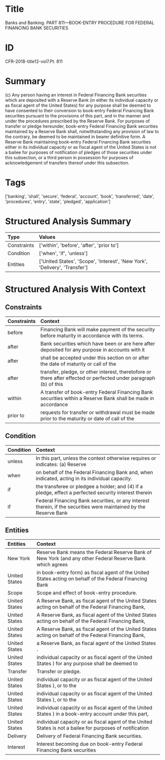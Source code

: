 # Title

 Banks and Banking. PART 811—BOOK-ENTRY PROCEDURE FOR FEDERAL FINANCING BANK SECURITIES


# ID

 CFR-2018-title12-vol7.Pt. 811


# Summary

(c) Any person having an interest in Federal Financing Bank securities which are deposited with a Reserve Bank (in either its individual capacity or as fiscal agent of the United States) for any purpose shall be deemed to have consented to their conversion to book-entry Federal Financing Bank securities pursuant to the provisions of this part, and in the manner and under the procedures prescribed by the Reserve Bank.
For purposes of transfer or pledge hereunder, book-entry Federal Financing Bank securities maintained by a Reserve Bank shall, notwithstanding any provision of law to the contrary, be deemed to be maintained in bearer definitive form.
A Reserve Bank maintaining book-entry Federal Financing Bank securities either in its individual capacity or as fiscal agent of the United States is not a bailee for purposes of notification of pledges of those securities under this subsection, or a third person in possession for purposes of acknowledgement of transfers thereof under this subsection.


# Tags

['banking', 'shall', 'secure', 'federal', 'account', 'book', 'transferred', 'date', 'procedures', 'entry', 'state', 'pledged', 'application']


# Structured Analysis Summary

| Type        | Values                                                                     |
|:------------|:---------------------------------------------------------------------------|
| Constraints | ['within', 'before', 'after', 'prior to']                                  |
| Condition   | ['when', 'if', 'unless']                                                   |
| Entities    | ['United States', 'Scope', 'Interest', 'New York', 'Delivery', 'Transfer'] |


# Structured Analysis With Context

 


## Constraints

| Constraints   | Context                                                                                                           |
|:--------------|:------------------------------------------------------------------------------------------------------------------|
| before        | Financing Bank will make payment of the security before  maturity in accordance with its terms.                   |
| after         | Bank securities which have been or are here after deposited for any purpose in accounts with it                   |
| after         | shall be accepted under this section on or after the date of maturity or call of the                              |
| after         | transfer, pledge, or other interest, theretofore or there after effected or perfected under paragraph (b) of this |
| within        | A transfer of book-entry Federal Financing Bank securities within a Reserve Bank shall be made in accordance      |
| prior to      | requests for transfer or withdrawal must be made prior to the maturity or date of call of the                     |


## Condition

| Condition   | Context                                                                                                           |
|:------------|:------------------------------------------------------------------------------------------------------------------|
| unless      | In this part,  unless the context otherwise requires or indicates: (a) Reserve                                    |
| when        | on behalf of the Federal Financing Bank and, when  indicated, acting in its individual capacity.                  |
| if          | the transferee or pledgee a holder; and (4) if a pledge, effect a perfected security interest therein             |
| if          | Federal Financing Bank securities, or any interest therein, if the securities were maintained by the Reserve Bank |


## Entities

| Entities      | Context                                                                                                  |
|:--------------|:---------------------------------------------------------------------------------------------------------|
| New York      | Reserve Bank means the Federal Reserve Bank of New York (and any other Federal Reserve Bank which agrees |
| United States | in book-entry form) as fiscal agent of the United States acting on behalf of the Federal Financing Bank  |
| Scope         | Scope  and effect of book-entry procedure.                                                               |
| United States | A Reserve Bank, as fiscal agent of the United States acting on behalf of the Federal Financing Bank,     |
| United States | A Reserve Bank, as fiscal agent of the United States acting on behalf of the Federal Financing Bank,     |
| United States | A Reserve Bank, as fiscal agent of the United States acting on behalf of the Federal Financing Bank,     |
| United States | a Reserve Bank, as fiscal agent of the United States .                                                   |
| United States | individual capacity or as fiscal agent of the United States ) for any purpose shall be deemed to         |
| Transfer      | Transfer  or pledge.                                                                                     |
| United States | individual capacity or as fiscal agent of the United States ), or to the                                 |
| United States | individual capacity or as fiscal agent of the United States ), or to the                                 |
| United States | individual capacity or as fiscal agent of the United States ) in a book-entry account under this part,   |
| United States | individual capacity or as fiscal agent of the United States is not a bailee for purposes of notification |
| Delivery      | Delivery  of Federal Financing Bank securities.                                                          |
| Interest      | Interest becoming due on book-entry Federal Financing Bank securities                                    |


